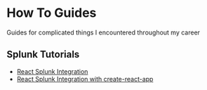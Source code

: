 # How To Guides

Guides for complicated things I encountered throughout my career

## Splunk Tutorials
- [React Splunk Integration](splunk/react-splunk-integration.md)
- [React Splunk Integration with create-react-app](splunk/improved-react-splunk-integration.md)